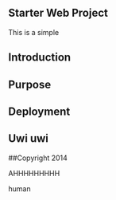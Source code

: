 ## Starter Web Project

This is a simple

## Introduction

## Purpose

## Deployment

## Uwi uwi

##Copyright
2014




AHHHHHHHHH


human